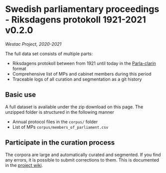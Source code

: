 # Swedish parliamentary proceedings - Riksdagens protokoll 1921-2021 v0.2.0

_Westac Project, 2020-2021_

The full data set consists of multiple parts:

- Riksdagens protokoll between from 1921 until today in the [Parla-clarin](https://github.com/clarin-eric/parla-clarin) format
- Comprehensive list of MPs and cabinet members during this period
- Traceable logs of all curation and segmentation as a git history

## Basic use

A full dataset is available under the zip download on this page. The unzipped folder is structured in  the following manner

- Annual protocol files in the ```corpus/``` folder
- List of MPs ```corpus/members_of_parliament.csv```

## Participate in the curation process

The corpora are large and automatically curated and segmented. If you find any errors, it is possible to submit corrections to them. This is documented in the [project wiki](https://github.com/welfare-state-analytics/riksdagen-corpus/wiki/Submit-corrections).

